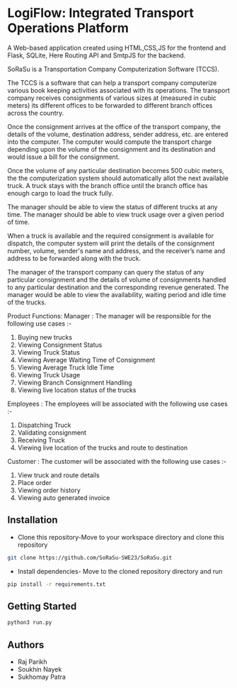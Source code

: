 
# LogiFlow: Integrated Transport Operations Platform

A Web-based application created using HTML,CSS,JS for the frontend and Flask, SQLite, Here Routing API and SmtpJS for the backend.

SoRaSu is a Transportation Company Computerization Software (TCCS).

The TCCS is a software that can help a transport company computerize various book
keeping activities associated with its operations. The transport company receives
consignments of various sizes at (measured in cubic meters) its different offices to be
forwarded to different branch offices across the country.

Once the consignment arrives at the office of the transport company, the details of the
volume, destination address, sender address, etc. are entered into the computer. The
computer would compute the transport charge depending upon the volume of the
consignment and its destination and would issue a bill for the consignment.

Once the volume of any particular destination becomes 500 cubic meters, the
the computerization system should automatically allot the next available truck.
A truck stays with the branch office until the branch office has enough cargo to load the truck
fully.

The manager should be able to view the status of different trucks at any time. The manager
should be able to view truck usage over a given period of time.

When a truck is available and the required consignment is available for dispatch, the
computer system will print the details of the consignment number, volume, sender's name
and address, and the receiver’s name and address to be forwarded along with the truck.

The manager of the transport company can query the status of any particular consignment
and the details of volume of consignments handled to any particular destination and the
corresponding revenue generated. The manager would be able to view the availability,
waiting period and idle time of the trucks.

Product Functions:
Manager :
The manager will be responsible for the following use cases :-
1. Buying new trucks
2. Viewing Consignment Status
3. Viewing Truck Status
4. Viewing Average Waiting Time of Consignment
5. Viewing Average Truck Idle Time
6. Viewing Truck Usage
7. Viewing Branch Consignment Handling
8. Viewing live location status of the trucks

Employees :
The employees will be associated with the following use cases :-
1. Dispatching Truck
2. Validating consignment
3. Receiving Truck
4. Viewing live location of the trucks and route to destination 

Customer :
The customer will be associated with the following use cases :-
1. View truck and route details
2. Place order
3. Viewing order history
4. Viewing auto generated invoice




## Installation
- Clone this repository-Move to your workspace directory and clone this repository
```bash
git clone https://github.com/SoRaSu-SWE23/SoRaSu.git
```
- Install dependencies-
Move to the cloned repository directory and run
```bash
pip install -r requirements.txt
```

    
## Getting Started

```bash
python3 run.py
```

## Authors

- Raj Parikh
- Soukhin Nayek 
- Sukhomay Patra


